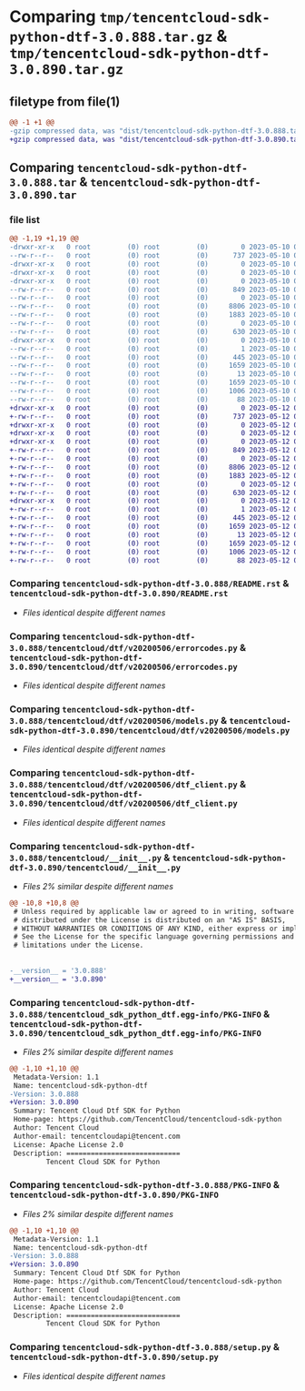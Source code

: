 # Comparing `tmp/tencentcloud-sdk-python-dtf-3.0.888.tar.gz` & `tmp/tencentcloud-sdk-python-dtf-3.0.890.tar.gz`

## filetype from file(1)

```diff
@@ -1 +1 @@
-gzip compressed data, was "dist/tencentcloud-sdk-python-dtf-3.0.888.tar", last modified: Wed May 10 02:06:17 2023, max compression
+gzip compressed data, was "dist/tencentcloud-sdk-python-dtf-3.0.890.tar", last modified: Fri May 12 02:08:05 2023, max compression
```

## Comparing `tencentcloud-sdk-python-dtf-3.0.888.tar` & `tencentcloud-sdk-python-dtf-3.0.890.tar`

### file list

```diff
@@ -1,19 +1,19 @@
-drwxr-xr-x   0 root         (0) root         (0)        0 2023-05-10 02:06:17.000000 tencentcloud-sdk-python-dtf-3.0.888/
--rw-r--r--   0 root         (0) root         (0)      737 2023-05-10 02:06:17.000000 tencentcloud-sdk-python-dtf-3.0.888/README.rst
-drwxr-xr-x   0 root         (0) root         (0)        0 2023-05-10 02:06:17.000000 tencentcloud-sdk-python-dtf-3.0.888/tencentcloud/
-drwxr-xr-x   0 root         (0) root         (0)        0 2023-05-10 02:06:17.000000 tencentcloud-sdk-python-dtf-3.0.888/tencentcloud/dtf/
-drwxr-xr-x   0 root         (0) root         (0)        0 2023-05-10 02:06:17.000000 tencentcloud-sdk-python-dtf-3.0.888/tencentcloud/dtf/v20200506/
--rw-r--r--   0 root         (0) root         (0)      849 2023-05-10 02:06:17.000000 tencentcloud-sdk-python-dtf-3.0.888/tencentcloud/dtf/v20200506/errorcodes.py
--rw-r--r--   0 root         (0) root         (0)        0 2023-05-10 02:06:17.000000 tencentcloud-sdk-python-dtf-3.0.888/tencentcloud/dtf/v20200506/__init__.py
--rw-r--r--   0 root         (0) root         (0)     8806 2023-05-10 02:06:17.000000 tencentcloud-sdk-python-dtf-3.0.888/tencentcloud/dtf/v20200506/models.py
--rw-r--r--   0 root         (0) root         (0)     1883 2023-05-10 02:06:17.000000 tencentcloud-sdk-python-dtf-3.0.888/tencentcloud/dtf/v20200506/dtf_client.py
--rw-r--r--   0 root         (0) root         (0)        0 2023-05-10 02:06:17.000000 tencentcloud-sdk-python-dtf-3.0.888/tencentcloud/dtf/__init__.py
--rw-r--r--   0 root         (0) root         (0)      630 2023-05-10 02:06:17.000000 tencentcloud-sdk-python-dtf-3.0.888/tencentcloud/__init__.py
-drwxr-xr-x   0 root         (0) root         (0)        0 2023-05-10 02:06:17.000000 tencentcloud-sdk-python-dtf-3.0.888/tencentcloud_sdk_python_dtf.egg-info/
--rw-r--r--   0 root         (0) root         (0)        1 2023-05-10 02:06:17.000000 tencentcloud-sdk-python-dtf-3.0.888/tencentcloud_sdk_python_dtf.egg-info/dependency_links.txt
--rw-r--r--   0 root         (0) root         (0)      445 2023-05-10 02:06:17.000000 tencentcloud-sdk-python-dtf-3.0.888/tencentcloud_sdk_python_dtf.egg-info/SOURCES.txt
--rw-r--r--   0 root         (0) root         (0)     1659 2023-05-10 02:06:17.000000 tencentcloud-sdk-python-dtf-3.0.888/tencentcloud_sdk_python_dtf.egg-info/PKG-INFO
--rw-r--r--   0 root         (0) root         (0)       13 2023-05-10 02:06:17.000000 tencentcloud-sdk-python-dtf-3.0.888/tencentcloud_sdk_python_dtf.egg-info/top_level.txt
--rw-r--r--   0 root         (0) root         (0)     1659 2023-05-10 02:06:17.000000 tencentcloud-sdk-python-dtf-3.0.888/PKG-INFO
--rw-r--r--   0 root         (0) root         (0)     1006 2023-05-10 02:06:17.000000 tencentcloud-sdk-python-dtf-3.0.888/setup.py
--rw-r--r--   0 root         (0) root         (0)       88 2023-05-10 02:06:17.000000 tencentcloud-sdk-python-dtf-3.0.888/setup.cfg
+drwxr-xr-x   0 root         (0) root         (0)        0 2023-05-12 02:08:05.000000 tencentcloud-sdk-python-dtf-3.0.890/
+-rw-r--r--   0 root         (0) root         (0)      737 2023-05-12 02:08:05.000000 tencentcloud-sdk-python-dtf-3.0.890/README.rst
+drwxr-xr-x   0 root         (0) root         (0)        0 2023-05-12 02:08:05.000000 tencentcloud-sdk-python-dtf-3.0.890/tencentcloud/
+drwxr-xr-x   0 root         (0) root         (0)        0 2023-05-12 02:08:05.000000 tencentcloud-sdk-python-dtf-3.0.890/tencentcloud/dtf/
+drwxr-xr-x   0 root         (0) root         (0)        0 2023-05-12 02:08:05.000000 tencentcloud-sdk-python-dtf-3.0.890/tencentcloud/dtf/v20200506/
+-rw-r--r--   0 root         (0) root         (0)      849 2023-05-12 02:08:05.000000 tencentcloud-sdk-python-dtf-3.0.890/tencentcloud/dtf/v20200506/errorcodes.py
+-rw-r--r--   0 root         (0) root         (0)        0 2023-05-12 02:08:05.000000 tencentcloud-sdk-python-dtf-3.0.890/tencentcloud/dtf/v20200506/__init__.py
+-rw-r--r--   0 root         (0) root         (0)     8806 2023-05-12 02:08:05.000000 tencentcloud-sdk-python-dtf-3.0.890/tencentcloud/dtf/v20200506/models.py
+-rw-r--r--   0 root         (0) root         (0)     1883 2023-05-12 02:08:05.000000 tencentcloud-sdk-python-dtf-3.0.890/tencentcloud/dtf/v20200506/dtf_client.py
+-rw-r--r--   0 root         (0) root         (0)        0 2023-05-12 02:08:05.000000 tencentcloud-sdk-python-dtf-3.0.890/tencentcloud/dtf/__init__.py
+-rw-r--r--   0 root         (0) root         (0)      630 2023-05-12 02:08:05.000000 tencentcloud-sdk-python-dtf-3.0.890/tencentcloud/__init__.py
+drwxr-xr-x   0 root         (0) root         (0)        0 2023-05-12 02:08:05.000000 tencentcloud-sdk-python-dtf-3.0.890/tencentcloud_sdk_python_dtf.egg-info/
+-rw-r--r--   0 root         (0) root         (0)        1 2023-05-12 02:08:05.000000 tencentcloud-sdk-python-dtf-3.0.890/tencentcloud_sdk_python_dtf.egg-info/dependency_links.txt
+-rw-r--r--   0 root         (0) root         (0)      445 2023-05-12 02:08:05.000000 tencentcloud-sdk-python-dtf-3.0.890/tencentcloud_sdk_python_dtf.egg-info/SOURCES.txt
+-rw-r--r--   0 root         (0) root         (0)     1659 2023-05-12 02:08:05.000000 tencentcloud-sdk-python-dtf-3.0.890/tencentcloud_sdk_python_dtf.egg-info/PKG-INFO
+-rw-r--r--   0 root         (0) root         (0)       13 2023-05-12 02:08:05.000000 tencentcloud-sdk-python-dtf-3.0.890/tencentcloud_sdk_python_dtf.egg-info/top_level.txt
+-rw-r--r--   0 root         (0) root         (0)     1659 2023-05-12 02:08:05.000000 tencentcloud-sdk-python-dtf-3.0.890/PKG-INFO
+-rw-r--r--   0 root         (0) root         (0)     1006 2023-05-12 02:08:05.000000 tencentcloud-sdk-python-dtf-3.0.890/setup.py
+-rw-r--r--   0 root         (0) root         (0)       88 2023-05-12 02:08:05.000000 tencentcloud-sdk-python-dtf-3.0.890/setup.cfg
```

### Comparing `tencentcloud-sdk-python-dtf-3.0.888/README.rst` & `tencentcloud-sdk-python-dtf-3.0.890/README.rst`

 * *Files identical despite different names*

### Comparing `tencentcloud-sdk-python-dtf-3.0.888/tencentcloud/dtf/v20200506/errorcodes.py` & `tencentcloud-sdk-python-dtf-3.0.890/tencentcloud/dtf/v20200506/errorcodes.py`

 * *Files identical despite different names*

### Comparing `tencentcloud-sdk-python-dtf-3.0.888/tencentcloud/dtf/v20200506/models.py` & `tencentcloud-sdk-python-dtf-3.0.890/tencentcloud/dtf/v20200506/models.py`

 * *Files identical despite different names*

### Comparing `tencentcloud-sdk-python-dtf-3.0.888/tencentcloud/dtf/v20200506/dtf_client.py` & `tencentcloud-sdk-python-dtf-3.0.890/tencentcloud/dtf/v20200506/dtf_client.py`

 * *Files identical despite different names*

### Comparing `tencentcloud-sdk-python-dtf-3.0.888/tencentcloud/__init__.py` & `tencentcloud-sdk-python-dtf-3.0.890/tencentcloud/__init__.py`

 * *Files 2% similar despite different names*

```diff
@@ -10,8 +10,8 @@
 # Unless required by applicable law or agreed to in writing, software
 # distributed under the License is distributed on an "AS IS" BASIS,
 # WITHOUT WARRANTIES OR CONDITIONS OF ANY KIND, either express or implied.
 # See the License for the specific language governing permissions and
 # limitations under the License.
 
 
-__version__ = '3.0.888'
+__version__ = '3.0.890'
```

### Comparing `tencentcloud-sdk-python-dtf-3.0.888/tencentcloud_sdk_python_dtf.egg-info/PKG-INFO` & `tencentcloud-sdk-python-dtf-3.0.890/tencentcloud_sdk_python_dtf.egg-info/PKG-INFO`

 * *Files 2% similar despite different names*

```diff
@@ -1,10 +1,10 @@
 Metadata-Version: 1.1
 Name: tencentcloud-sdk-python-dtf
-Version: 3.0.888
+Version: 3.0.890
 Summary: Tencent Cloud Dtf SDK for Python
 Home-page: https://github.com/TencentCloud/tencentcloud-sdk-python
 Author: Tencent Cloud
 Author-email: tencentcloudapi@tencent.com
 License: Apache License 2.0
 Description: ============================
         Tencent Cloud SDK for Python
```

### Comparing `tencentcloud-sdk-python-dtf-3.0.888/PKG-INFO` & `tencentcloud-sdk-python-dtf-3.0.890/PKG-INFO`

 * *Files 2% similar despite different names*

```diff
@@ -1,10 +1,10 @@
 Metadata-Version: 1.1
 Name: tencentcloud-sdk-python-dtf
-Version: 3.0.888
+Version: 3.0.890
 Summary: Tencent Cloud Dtf SDK for Python
 Home-page: https://github.com/TencentCloud/tencentcloud-sdk-python
 Author: Tencent Cloud
 Author-email: tencentcloudapi@tencent.com
 License: Apache License 2.0
 Description: ============================
         Tencent Cloud SDK for Python
```

### Comparing `tencentcloud-sdk-python-dtf-3.0.888/setup.py` & `tencentcloud-sdk-python-dtf-3.0.890/setup.py`

 * *Files identical despite different names*

